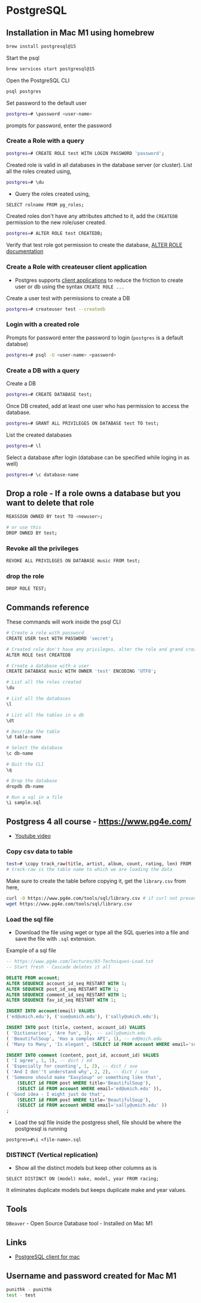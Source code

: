 # PostgreSQL

## Installation in Mac M1 using homebrew

```bash
brew install postgresql@15
```

Start the psql

```bash
brew services start postgresql@15
```

Open the PostgreSQL CLI

```bash
psql postgres
```

Set password to the default user
```bash
postgres=# \password <user-name>
```
prompts for password, enter the password


### Create a Role with a query

```bash
postgres=# CREATE ROLE test WITH LOGIN PASSWORD 'password';
```

Created role is valid in all databases in the database server (or cluster).
List all the roles created using,

```bash
postgres=# \du
```

- Query the roles created using,

```bash
SELECT rolname FROM pg_roles;
```

Created roles don't have any attributes attched to it, add the `CREATEDB` permission to the new role/user created.

```bash
postgres=# ALTER ROLE test CREATEDB; 
```

Verify that test role got permission to create the database, [ALTER ROLE documentation](https://www.postgresql.org/docs/current/sql-alterrole.html)

### Create a Role with createuser client application

- Postgres supports [client applications](https://www.postgresql.org/docs/current/reference-client.html) to reduce the friction to create user or db using the syntax `CREATE ROLE ...`

Create a user test with permissions to create a DB

```bash
postgres=# createuser test --createdb
```

### Login with a created role

Prompts for password enter the password to login (`postgres` is a default databse)

```bash
postgres=# psql -U <user-name> <password>
```

### Create a DB with a query

Create a DB

```bash
postgres=# CREATE DATABASE test;
```

Once DB created, add at least one user who has permission to access the database.

```bash
postgres=# GRANT ALL PRIVILEGES ON DATABASE test TO test;
```

List the created databases

```bash
postgres=# \l
```

Select a database after login (database can be specified while loging in as well)

```bash
postgres=# \c database-name
```

## Drop a role - If a role owns a database but you want to delete that role

```bash
REASSIGN OWNED BY test TO <newuser>;

# or use this
DROP OWNED BY test;
```

### Revoke all the privileges

```bash
REVOKE ALL PRIVILEGES ON DATABASE music FROM test;
```

### drop the role

```bash
DROP ROLE TEST;
```

## Commands reference

These commands will work inside the psql CLI

```bash
# Create a role with password
CREATE USER test WITH PASSWORD 'secret';

# Created role don't have any privileges, alter the role and grand create db privilege
ALTER ROLE test CREATEDB

# Create a database with a user 
CREATE DATABASE music WITH OWNER 'test' ENCODING 'UTF8';

# List all the roles created
\du

# List all the databases
\l

# List all the tables in a db
\dt

# Describe the table
\d table-name 

# Select the database
\c db-name

# Quit the CLI
\q

# Drop the database
dropdb db-name 

# Run a sql in a file
\i sample.sql
```

## Postgress 4 all course - https://www.pg4e.com/

- [Youtube video](https://www.youtube.com/watch?v=HWXAIDeT5UM&list=PLlRFEj9H3Oj7Oj3ndXmNS1FFOUyQP-gEa)

### Copy csv data to table

```bash
test=# \copy track_raw(title, artist, album, count, rating, len) FROM 'library.csv' WITH DELIMITER ',' CSV;
# track-raw is the table name to which we are loading the data
```

Make sure to create the table before copying it, get the `library.csv` from here,

```bash
curl -O https://www.pg4e.com/tools/sql/library.csv # if curl not present, use wget
wget https://www.pg4e.com/tools/sql/library.csv
```

### Load the sql file

- Download the file using wget or type all the SQL queries into a file and save the file with `.sql` extension.

Example of a sql file
```sql
-- https://www.pg4e.com/lectures/03-Techniques-Load.txt
-- Start fresh - Cascade deletes it all

DELETE FROM account;
ALTER SEQUENCE account_id_seq RESTART WITH 1;
ALTER SEQUENCE post_id_seq RESTART WITH 1;
ALTER SEQUENCE comment_id_seq RESTART WITH 1;
ALTER SEQUENCE fav_id_seq RESTART WITH 1;

INSERT INTO account(email) VALUES 
('ed@umich.edu'), ('sue@umich.edu'), ('sally@umich.edu');

INSERT INTO post (title, content, account_id) VALUES
( 'Dictionaries', 'Are fun', 3),  -- sally@umich.edu
( 'BeautifulSoup', 'Has a complex API', 1), -- ed@mich.edu
( 'Many to Many', 'Is elegant', (SELECT id FROM account WHERE email='sue@umich.edu' ));

INSERT INTO comment (content, post_id, account_id) VALUES
( 'I agree', 1, 1), -- dict / ed
( 'Especially for counting', 1, 2), -- dict / sue
( 'And I don''t understand why', 2, 2), -- dict / sue
( 'Someone should make "EasySoup" or something like that', 
    (SELECT id FROM post WHERE title='BeautifulSoup'),
    (SELECT id FROM account WHERE email='ed@umich.edu' )),
( 'Good idea - I might just do that', 
    (SELECT id FROM post WHERE title='BeautifulSoup'),
    (SELECT id FROM account WHERE email='sally@umich.edu' ))
;
```

- Load the sql file inside the postgress shell, file should be where the postgresql is running

```
postgres=#\i <file-name>.sql
```

### DISTINCT (Vertical replication)

- Show all the distinct models but keep other columns as is
```
SELECT DISTINCT ON (model) make, model, year FROM racing;
```
It eliminates duplicate models but keeps duplicate make and year values.

## Tools

`DBeaver` - Open Source Database tool - Installed on Mac M1

## Links

- [PostgreSQL client for mac](https://eggerapps.at/postico/)

## Username and password created for Mac M1

```sh
punithk - punithk
test - test
```